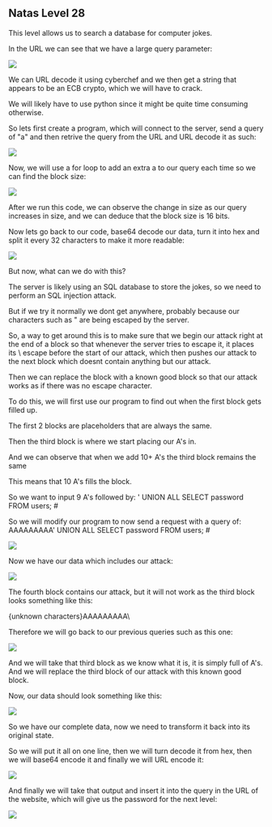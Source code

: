 <h2>Natas Level 28</h2>
<p>This level allows us to search a database for  computer jokes.</p>
<p>In the URL we can see that we have a large query parameter:</p>
<img src="https://i.imgur.com/BYOmaIQ.jpeg">
<p>We can URL decode it using cyberchef and we then get a string that appears to be an ECB crypto, which we will have to crack.</p>
<p>We will likely have to use python since it might be quite time consuming otherwise.</p>
<p>So lets first create a program, which will connect to the server, send a query of "a" and then retrive the query from the URL and URL decode it as such:</p>
<img src="https://i.imgur.com/TnDDlcp.jpeg">
<p>Now, we will use a for loop to add an extra a to our query each time so we can find the block size:</p>
<img src="https://i.imgur.com/Gs7qQuP.jpeg">
<p>After we run this code, we can observe the change in size as our query increases in size, and we can deduce that the block size is 16 bits.</p>
<p>Now lets go back to our code, base64 decode our data, turn it into hex and split it every 32 characters to make it more readable:</p>
<img src="https://i.imgur.com/9c6nED1.jpeg">
<p>But now, what can we do with this?</p>
<p>The server is likely using an SQL database to store the jokes, so we need to perform an SQL injection attack.</p>
<p>But if we try it normally we dont get anywhere, probably because our characters such as " are being escaped by the server.</p>
<p>So, a way to get around this is to make sure that we begin our attack right at the end of a block so that whenever the server tries to escape it, it places its \ escape before the start of our attack, which then pushes our attack to the next block which doesnt contain anything but our attack.</p>
<p>Then we can replace the block with a known good block so that our attack works as if there was no escape character.</p>
<p>To do this, we will first use our program to find out when the first block gets filled up.</p>
<p>The first 2 blocks are placeholders that are always the same.</p>
<p>Then the third block is where we start placing our A's in.</p>
<p>And we can observe that when we add 10+ A's the third block remains the same</p>
<p>This means that 10 A's fills the block.</p>
<p>So we want to input 9 A's followed by: ' UNION ALL SELECT password FROM users; #</p>
<p>So we will modify our program to now send a request with a query of: AAAAAAAAA' UNION ALL SELECT password FROM users; #</p>
<img src="https://i.imgur.com/ISxZEhs.jpeg">
<p>Now we have our data which includes our attack:</p>
<img src="https://i.imgur.com/RkZdemE.jpeg">
<p>The fourth block contains our attack, but it will not work as the third block looks something like this:</p>
<p>{unknown characters}AAAAAAAAA\</p>
<p>Therefore we will go back to our previous queries such as this one:</p>
<img src="https://i.imgur.com/VUI0fuQ.jpeg">
<p>And we will take that third block as we know what it is, it is simply full of A's. And we will replace the third block of our attack with this known good block.</p>
<p>Now, our data should look something like this:</p>
<img src="https://i.imgur.com/S8Uxf9g.jpeg">
<p>So we have our complete data, now we need to transform it back into its original state.</p>
<p>So we will put it all on one line, then we will turn decode it from hex, then we will base64 encode it and finally we will URL encode it:</p>
<img src="https://i.imgur.com/Z2e7VlB.jpeg">
<p>And finally we will take that output and insert it into the query in the URL of the website, which will give us the password for the next level:</p>
<img src="https://i.imgur.com/ONcwmg9.jpeg">
